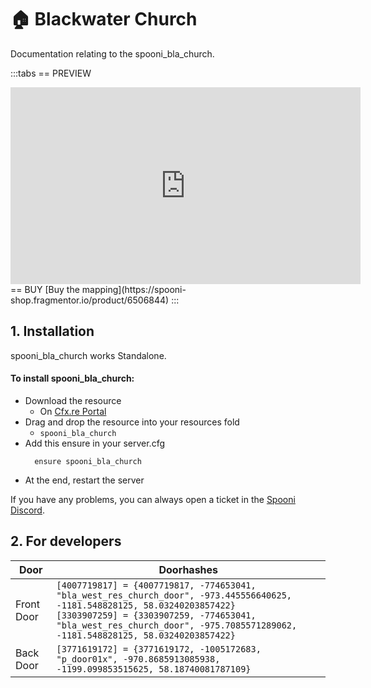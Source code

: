 # 🏠 Blackwater Church
Documentation relating to the spooni_bla_church.

:::tabs
== PREVIEW
<iframe width="560" height="315" src="https://www.youtube.com/embed/_PYIw7skYTA?si=KOZWbt9hmDFwuO2b" frameborder="0" allow="accelerometer; autoplay; clipboard-write; encrypted-media; gyroscope; picture-in-picture; web-share" referrerpolicy="strict-origin-when-cross-origin" allowfullscreen></iframe>
== BUY
[Buy the mapping](https://spooni-shop.fragmentor.io/product/6506844)
:::

## 1. Installation
spooni_bla_church works Standalone.  

#### To install spooni_bla_church:
- Download the resource
  - On [Cfx.re Portal](https://portal.cfx.re/)
- Drag and drop the resource into your resources fold
  - `spooni_bla_church`
- Add this ensure in your server.cfg
  ```
    ensure spooni_bla_church
  ```
- At the end, restart the server

If you have any problems, you can always open a ticket in the [Spooni Discord](https://discord.gg/spooni).

## 2. For developers

| Door                      | Doorhashes
|---------------------------|----------------------------------------------------------------------------------|
| Front Door                | `[4007719817] = {4007719817, -774653041, "bla_west_res_church_door", -973.445556640625, -1181.548828125, 58.03240203857422}` <br> `[3303907259] = {3303907259, -774653041, "bla_west_res_church_door", -975.7085571289062, -1181.548828125, 58.03240203857422}`
| Back Door                 | `[3771619172] = {3771619172, -1005172683, "p_door01x", -970.8685913085938, -1199.099853515625, 58.18740081787109}`